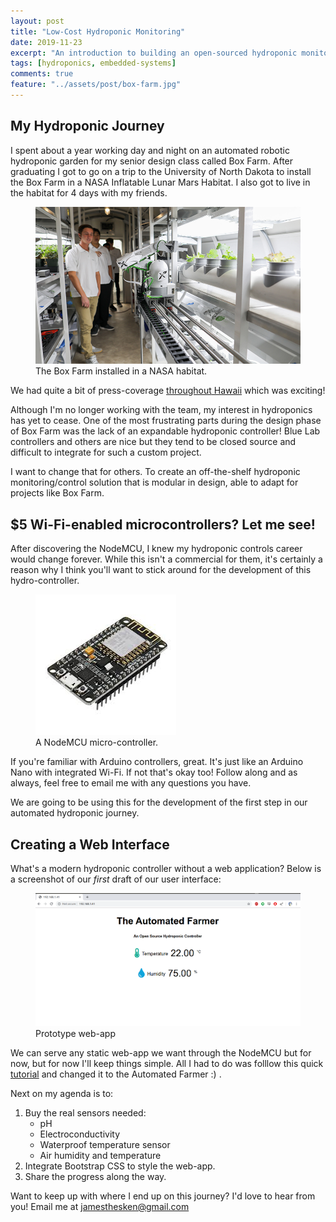 ```yaml
---
layout: post
title: "Low-Cost Hydroponic Monitoring"
date: 2019-11-23
excerpt: "An introduction to building an open-sourced hydroponic monitoring solution."
tags: [hydroponics, embedded-systems]
comments: true
feature: "../assets/post/box-farm.jpg"
---
```


## My Hydroponic Journey

I spent about a year working day and night on an automated robotic hydroponic garden for my senior design class called Box Farm. After graduating I got to go on a trip to the University of North Dakota to install the Box Farm in a NASA Inflatable Lunar Mars Habitat. I also got to live in the habitat for 4 days with my friends. 

<figure>
	<a href="../assets/post/box-farm.jpg"><img src="../assets/post/box-farm.jpg"></a>
	<figcaption>The Box Farm installed in a NASA habitat.</figcaption>
</figure>

We had quite a bit of press-coverage <a href="https://www.hawaii.edu/news/2019/05/12/space-plants-could-be-astronaut-game-changer/">throughout</a><a href="https://bigislandnow.com/2019/05/12/uh-manoa-develop-space-travel-tool/"> Hawaii</a> which was exciting!

Although I'm no longer working with the team, my interest in hydroponics has yet to cease. One of the most frustrating parts during the design phase of Box Farm was the lack of an expandable hydroponic controller! Blue Lab controllers and others are nice but they tend to be closed source and difficult to integrate for such a custom project.

I want to change that for others. To create an off-the-shelf hydroponic monitoring/control solution that is modular in design, able to adapt for projects like Box Farm.


## $5 Wi-Fi-enabled microcontrollers? Let me see!

After discovering the NodeMCU, I knew my hydroponic controls career would change forever. While this isn't a commercial for them, it's certainly a reason why I think you'll want to stick around for the development of this hydro-controller.

<figure>
	<a href="../assets/post/nodemcu.jpeg"><img src="../assets/post/nodemcu.jpeg"></a>
	<figcaption>A NodeMCU micro-controller.</figcaption>
</figure>

If you're familiar with Arduino controllers, great. It's just like an Arduino Nano with integrated Wi-Fi. If not that's okay too! Follow along and as always, feel free to email me with any questions you have.

We are going to be using this for the development of the first step in our automated hydroponic journey.

## Creating a Web Interface

What's a modern hydroponic controller without a web application? Below is a screenshot of our *first* draft of our user interface:

<figure>
	<a href="../assets/post/web-proto.png"><img src="../assets/post/web-proto.png"></a>
	<figcaption>Prototype web-app</figcaption>
</figure>

We can serve any static web-app we want through the NodeMCU but for now, but for now I'll keep things simple. All I had to do was folllow this quick <a href="https://randomnerdtutorials.com/esp8266-dht11dht22-temperature-and-humidity-web-server-with-arduino-ide/">tutorial</a> and changed it to the Automated Farmer :) . 

Next on my agenda is to:
1. Buy the real sensors needed:
	* pH
	* Electroconductivity
	* Waterproof temperature sensor
	* Air humidity and temperature
2. Integrate Bootstrap CSS to style the web-app.
3. Share the progress along the way.

Want to keep up with where I end up on this journey? I'd love to hear from you! Email me at jamesthesken@gmail.com











